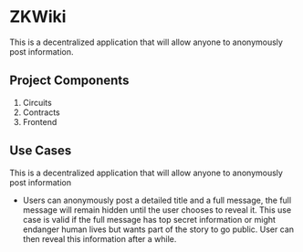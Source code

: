 # ZKWiki

This is a decentralized application that will allow anyone to anonymously post information. 


## Project Components
1. Circuits
2. Contracts
3. Frontend

## Use Cases
This is a decentralized application that will allow anyone to anonymously post information 

 - Users can anonymously post a detailed title and a full message, the full message will remain hidden until the user chooses to reveal it. This use case is valid if the full message has top secret information or might endanger human lives but wants part of the story to go public. User can then reveal this information after a while.
